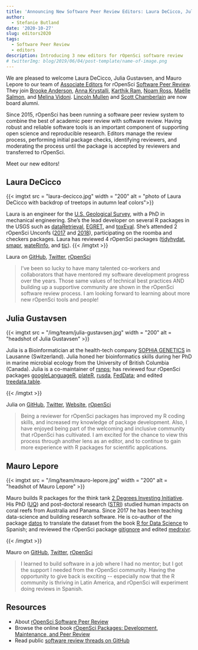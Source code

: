```yaml
---
title: 'Announcing New Software Peer Review Editors: Laura DeCicco, Julia Gustavsen, Mauro Lepore'
author:
  - Stefanie Butland
date: '2020-10-27'
slug: editors2020
tags:
  - Software Peer Review
  - editors
description: Introducing 3 new editors for rOpenSci software review
# twitterImg: blog/2019/06/04/post-template/name-of-image.png
---
```


We are pleased to welcome Laura DeCicco, Julia Gustavsen, and Mauro Lepore to our team of [Associate Editors](/software-review/#editors) for rOpenSci [Software Peer Review](/software-review/). 
They join [Brooke Anderson](/blog/2019/01/31/more_editors/), [Anna Krystalli](/blog/2018/06/22/new_editors/), [Karthik Ram](/author/karthik-ram/), [Noam Ross](/author/noam-ross/), [Maëlle Salmon](/author/maëlle-salmon/), and [Melina Vidoni](/blog/2019/01/31/more_editors/). 
[Lincoln Mullen](/blog/2018/06/22/new_editors/) and [Scott Chamberlain](/author/scott-chamberlain/) are now board alumni. 

Since 2015, rOpenSci has been running a software peer review system to combine the best of academic peer review with software review. 
Having robust and reliable software tools is an important component of supporting open science and reproducible research.
Editors manage the review process, performing initial package checks, identifying reviewers, and moderating the process until the package is accepted by reviewers and transferred to rOpenSci. 

Meet our new editors!

## Laura DeCicco

{{< imgtxt src = "laura-decicco.jpg" width = "200" alt = "photo of Laura DeCicco with backdrop of treetops in autumn leaf colors">}} 

Laura is an engineer for the [U.S. Geological Survey](https://www.usgs.gov/staff-profiles/laura-decicco), with a PhD in mechanical engineering. She’s the lead developer on several R packages in the USGS such as [dataRetrieval](http://usgs-r.github.io/dataRetrieval), [EGRET](http://usgs-r.github.io/EGRET/), and [toxEval](http://usgs-r.github.io/toxEval). She’s attended 2 rOpenSci Unconfs ([2017](/blog/2017/06/02/unconf2017/) and [2018](/blog/2018/06/05/unconf18/)), participating on the roomba and checkers packages. Laura has reviewed 4 rOpenSci packages ([tidyhydat](https://github.com/ropensci/software-review/issues/152), [smapr](https://github.com/ropensci/software-review/issues/231), [wateRinfo](https://github.com/ropensci/software-review/issues/255), and [tic](https://github.com/ropensci/software-review/issues/305)). 
{{< /imgtxt >}}

Laura on [GitHub](https://github.com/ldecicco-USGS), [Twitter](https://twitter.com/DeCiccoDonk), [rOpenSci](/author/laura-decicco/)

> I’ve been so lucky to have many talented co-workers and collaborators that have mentored my software development progress over the years. Those same values of technical best practices AND building up a supportive community are shown in the rOpenSci software review process. I am looking forward to learning about more new rOpenSci tools and people! 



## Julia Gustavsen

{{< imgtxt src = "/img/team/julia-gustavsen.jpg" width = "200" alt = "headshot of Julia Gustavsen" >}} 

Julia is a Bioinformatician at the health-tech company [SOPHiA GENETICS](https://www.sophiagenetics.com/) in Lausanne (Switzerland). Julia honed her bioinformatics skills during her PhD in marine microbial ecology from the University of British Columbia (Canada). Julia is a co-maintainer of [rsnps](https://docs.ropensci.org/rsnps); has reviewed four rOpenSci packages [googleLanguageR](https://github.com/ropensci/software-review/issues/127), [plateR](https://github.com/ropensci/software-review/issues/60), [rusda](https://github.com/ropensci/software-review/issues/18), [FedData](https://github.com/ropensci/software-review/issues/13); and edited [treedata.table](https://github.com/ropensci/software-review/issues/367). 


{{< /imgtxt >}}


Julia on [GitHub](https://github.com/jooolia), [Twitter](https://twitter.com/JuliaGustavsen), [Website](https://www.juliagustavsen.com/), [rOpenSci](/author/julia-gustavsen)

> Being a reviewer for rOpenSci packages has improved my R coding skills, and increased my knowledge of package development. Also, I have enjoyed being part of the welcoming and inclusive community that rOpenSci has cultivated. I am excited for the chance to view this process through another lens as an editor, and to continue to gain more experience with R packages for scientific applications. 


## Mauro Lepore

{{< imgtxt src = "/img/team/mauro-lepore.jpg" width = "200" alt = "headshot of Mauro Lepore" >}}

Mauro builds R packages for the think tank [2 Degrees Investing
Initiative](https://2degrees-investing.org/). His PhD
([UQ](https://www.uq.edu.au/)) and post-doctoral research
([STRI](https://stri.si.edu/)) studied human impacts on coral reefs from
Australia and Panama. Since 2017 he has been teaching data-science and building research
software. He is co-author of the package
[datos](https://CRAN.R-project.org/package=datos) to translate the dataset from
the book [R for Data Science](https://r4ds.had.co.nz/) to Spanish; and reviewed
the rOpenSci package
[gitignore](https://github.com/ropensci/software-review/issues/303) and edited
[medrxivr](https://github.com/ropensci/software-review/issues/380).

{{< /imgtxt >}}

Mauro on [GitHub](https://github.com/maurolepore), [Twitter](https://twitter.com/mauro_lepore), [rOpenSci](/author/mauro-lepore/)

> I learned to build software in a job where I had no mentor; but I got the support I needed from the rOpenSci community. Having the opportunity to give back is exciting -- especially now that the R community is thriving in Latin America, and rOpenSci will experiment doing reviews in Spanish.

## Resources

- About [rOpenSci Software Peer Review](/software-review/)
- Browse the online book [rOpenSci Packages: Development, Maintenance, and Peer Review](https://devguide.ropensci.org/)
- Read public [software review threads on GitHub](https://github.com/ropensci/software-review/issues)

